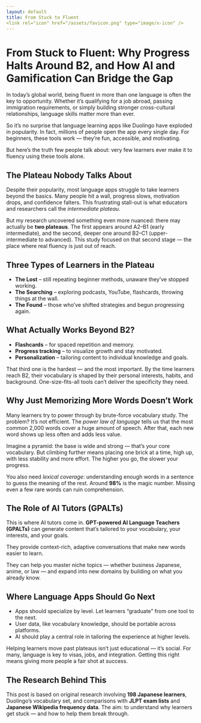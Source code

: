```yaml
---
layout: default
title: From Stuck to Fluent
<link rel="icon" href="/assets/favicon.png" type="image/x-icon" />
---
```


# From Stuck to Fluent: Why Progress Halts Around B2, and How AI and Gamification Can Bridge the Gap

In today’s global world, being fluent in more than one language is often the key to opportunity. Whether it’s qualifying for a job abroad, passing immigration requirements, or simply building stronger cross-cultural relationships, language skills matter more than ever.

So it’s no surprise that language learning apps like Duolingo have exploded in popularity. In fact, millions of people open the app every single day. For beginners, these tools work — they’re fun, accessible, and motivating.

But here’s the truth few people talk about: very few learners ever make it to fluency using these tools alone.

## The Plateau Nobody Talks About

Despite their popularity, most language apps struggle to take learners beyond the basics. Many people hit a wall, progress slows, motivation drops, and confidence falters. This frustrating stall-out is what educators and researchers call the *intermediate plateau*.

But my research uncovered something even more nuanced: there may actually be **two plateaus**. The first appears around A2–B1 (early intermediate), and the second, deeper one around B2–C1 (upper-intermediate to advanced). This study focused on that second stage — the place where real fluency is just out of reach.

## Three Types of Learners in the Plateau

- **The Lost** – still repeating beginner methods, unaware they’ve stopped working.
- **The Searching** – exploring podcasts, YouTube, flashcards, throwing things at the wall.
- **The Found** – those who’ve shifted strategies and begun progressing again.

## What Actually Works Beyond B2?

- **Flashcards** – for spaced repetition and memory.
- **Progress tracking** – to visualize growth and stay motivated.
- **Personalization** – tailoring content to individual knowledge and goals.

That third one is the hardest — and the most important. By the time learners reach B2, their vocabulary is shaped by their personal interests, habits, and background. One-size-fits-all tools can’t deliver the specificity they need.

## Why Just Memorizing More Words Doesn’t Work

Many learners try to power through by brute-force vocabulary study. The problem? It’s not efficient. The *power law of language* tells us that the most common 2,000 words cover a huge amount of speech. After that, each new word shows up less often and adds less value.

Imagine a pyramid: the base is wide and strong — that’s your core vocabulary. But climbing further means placing one brick at a time, high up, with less stability and more effort. The higher you go, the slower your progress.

You also need *lexical coverage*: understanding enough words in a sentence to guess the meaning of the rest. Around **98%** is the magic number. Missing even a few rare words can ruin comprehension.

## The Role of AI Tutors (GPALTs)

This is where AI tutors come in. **GPT-powered AI Language Teachers (GPALTs)** can generate content that’s tailored to your vocabulary, your interests, and your goals.

They provide context-rich, adaptive conversations that make new words easier to learn.

They can help you master niche topics — whether business Japanese, anime, or law — and expand into new domains by building on what you already know.

## Where Language Apps Should Go Next

- Apps should specialize by level. Let learners “graduate” from one tool to the next.
- User data, like vocabulary knowledge, should be portable across platforms.
- AI should play a central role in tailoring the experience at higher levels.

Helping learners move past plateaus isn’t just educational — it’s social. For many, language is key to visas, jobs, and integration. Getting this right means giving more people a fair shot at success.

## The Research Behind This

This post is based on original research involving **198 Japanese learners**, Duolingo’s vocabulary set, and comparisons with **JLPT exam lists** and **Japanese Wikipedia frequency data**. The aim: to understand why learners get stuck — and how to help them break through.
